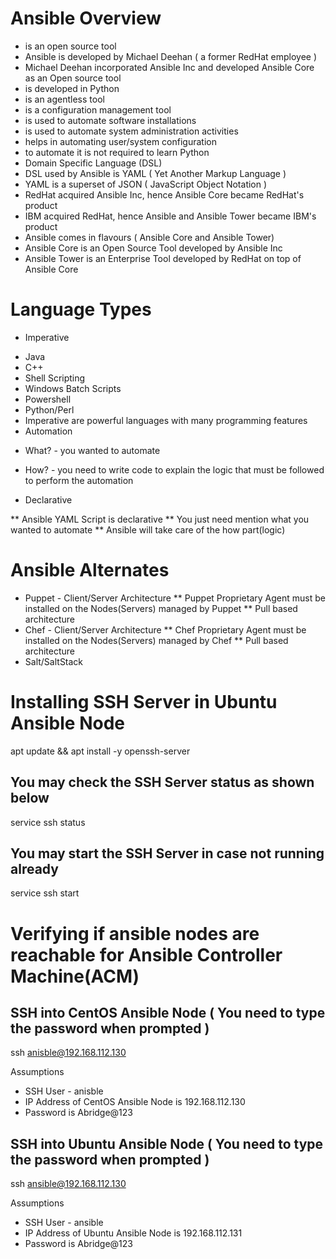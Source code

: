 # Ansible Overview
* is an open source tool
* Ansible is developed by Michael Deehan ( a former RedHat employee )
* Michael Deehan incorporated Ansible Inc and developed Ansible Core as an Open source tool
* is developed in Python
* is an agentless tool
* is a configuration management tool
* is used to automate software installations
* is used to automate system administration activities
* helps in automating user/system configuration
* to automate it is not required to learn Python
* Domain Specific Language (DSL)
* DSL used by Ansible is YAML ( Yet Another Markup Language )
* YAML is a superset of JSON ( JavaScript Object Notation )
* RedHat acquired Ansible Inc, hence Ansible Core became RedHat's product
* IBM acquired RedHat, hence Ansible and Ansible Tower became IBM's product
* Ansible comes in flavours ( Ansible Core and Ansible Tower)
* Ansible Core is an Open Source Tool developed by Ansible Inc
* Ansible Tower is an Enterprise Tool developed by RedHat on top of Ansible Core

# Language Types
* Imperative
- Java
- C++
- Shell Scripting
- Windows Batch Scripts
- Powershell
- Python/Perl
- Imperative are powerful languages with many programming features
- Automation
* What? -  you wanted to automate
* How? - you need to write code to explain the logic that must be followed to perform the automation

* Declarative

** Ansible YAML Script is declarative
** You just need mention what you wanted to automate
** Ansible will take care of the how part(logic)

# Ansible Alternates
* Puppet - Client/Server Architecture
** Puppet Proprietary Agent must be installed on the Nodes(Servers) managed by Puppet
** Pull based architecture
* Chef - Client/Server Architecture
** Chef Proprietary Agent must be installed on the Nodes(Servers) managed by Chef
** Pull based architecture
* Salt/SaltStack

# Installing SSH Server in Ubuntu Ansible Node

apt update && apt install -y openssh-server

## You may check the SSH Server status as shown below

service ssh status

## You may start the SSH Server in case not running already

service ssh start


# Verifying if ansible nodes are reachable for Ansible Controller Machine(ACM)

## SSH into CentOS Ansible Node ( You need to type the password when prompted )

ssh anisble@192.168.112.130

Assumptions
* SSH User - anisble
* IP Address of CentOS Ansible Node is 192.168.112.130
* Password is Abridge@123

## SSH into Ubuntu Ansible Node ( You need to type the password when prompted )

ssh ansible@192.168.112.130

Assumptions
* SSH User - ansible
* IP Address of Ubuntu Ansible Node is 192.168.112.131
* Password is Abridge@123


